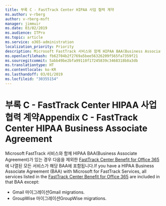 ```yaml
---
title: 부록 C - FastTrack Center HIPAA 사업 협력 계약
ms.author: v-rberg
author: v-rberg-msft
manager: jimmuir
ms.date: 03/02/2019
ms.audience: ITPro
ms.topic: article
ms.service: o365-administration
localization_priority: Priority
description: Microsoft FastTrack 서비스와 함께 HIPAA BAA(Business Associate Agreement)가 있는 경우 다음을 제외한 FastTrack Center Benefit for Office 365에 나열된 모든 서비스가 해당 BAA에 포함됩니다.
ms.openlocfilehash: fb62704b2f2769a5bee56326209f565fa7359f21
ms.sourcegitcommit: 5abb49be2bfa99110f17245839c3468318b8a3db
ms.translationtype: HT
ms.contentlocale: ko-KR
ms.lasthandoff: 03/01/2019
ms.locfileid: "30355154"
---
```

# <a name="appendix-c---fasttrack-center-hipaa-business-associate-agreement"></a><span data-ttu-id="223c1-103">부록 C - FastTrack Center HIPAA 사업 협력 계약</span><span class="sxs-lookup"><span data-stu-id="223c1-103">Appendix C - FastTrack Center HIPAA Business Associate Agreement</span></span>

<span data-ttu-id="223c1-104">Microsoft FastTrack 서비스와 함께 HIPAA BAA(Business Associate Agreement)가 있는 경우 다음을 제외한 [FastTrack Center Benefit for Office 365](O365-fasttrack-benefit-for-office-365.md)에 나열된 모든 서비스가 해당 BAA에 포함됩니다.</span><span class="sxs-lookup"><span data-stu-id="223c1-104">If you have a HIPAA Business Associate Agreement (BAA) with Microsoft for FastTrack Services, all services listed in the [FastTrack Center Benefit for Office 365](O365-fasttrack-benefit-for-office-365.md) are included in that BAA except:</span></span> 
  
- <span data-ttu-id="223c1-105">Gmail 마이그레이션</span><span class="sxs-lookup"><span data-stu-id="223c1-105">Gmail migrations.</span></span>   
- <span data-ttu-id="223c1-106">GroupWise 마이그레이션</span><span class="sxs-lookup"><span data-stu-id="223c1-106">GroupWise migrations.</span></span>
    

